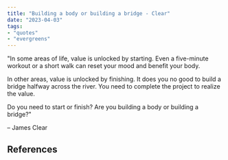 ```yaml
---
title: "Building a body or building a bridge - Clear"
date: "2023-04-03"
tags:
- "quotes"
- "evergreens"
---
```


"In some areas of life, value is unlocked by starting. Even a five-minute workout or a short walk can reset your mood and benefit your body.

In other areas, value is unlocked by finishing. It does you no good to build a bridge halfway across the river. You need to complete the project to realize the value.

Do you need to start or finish? Are you building a body or building a bridge?"

– James Clear

## References